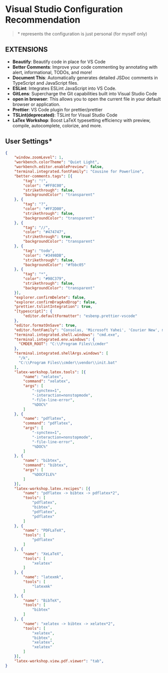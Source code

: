 # Visual Studio Configuration Recommendation

> \* represents the configuration is just personal (for myself only)



## EXTENSIONS

- **Beautify**: Beautify code in place for VS Code
- **Better Comments**: Improve your code commenting by annotating with alert, informational, TODOs, and more!
- **Document This**: Automatically generates detailed JSDoc comments in TypeScript and JavaScript files.
- **ESLint**: Integrates ESLint JavaScript into VS Code.
- **GitLens**: Supercharge the Git capabilities built into Visual Studio Code
- **open in browser**: This allows you to open the current file in your default browser or application.
- **Prettier**: VS Code plugin for prettier/prettier
- **TSLint(deprecated)**: TSLint for Visual Studio Code
- **LaTex Workshop**: Boost LaTeX typesetting efficiency with preview, compile, autocomplete, colorize, and more.



## User Settings*

```json
{
    "window.zoomLevel": 1,
    "workbench.colorTheme": "Quiet Light",
    "workbench.editor.enablePreview": false,
    "terminal.integrated.fontFamily": "Cousine for Powerline",
    "better-comments.tags": [{
        "tag": "!",
        "color": "#FF8C00",
        "strikethrough": false,
        "backgroundColor": "transparent"
    }, {
        "tag": "?",
        "color": "#FF2D00",
        "strikethrough": false,
        "backgroundColor": "transparent"
    }, {
        "tag": "//",
        "color": "#474747",
        "strikethrough": true,
        "backgroundColor": "transparent"
    }, {
        "tag": "todo",
        "color": "#3498DB",
        "strikethrough": false,
        "backgroundColor": "#fbbc05"
    }, {
        "tag": "*",
        "color": "#98C379",
        "strikethrough": false,
        "backgroundColor": "transparent"
    }],
    "explorer.confirmDelete": false,
    "explorer.confirmDragAndDrop": false,
    "prettier.tslintIntegration": true,
    "[typescript]": {
        "editor.defaultFormatter": "esbenp.prettier-vscode"
    },
    "editor.formatOnSave": true,
    "editor.fontFamily": "Consolas, 'Microsoft Yahei', 'Courier New', monospace",
    "terminal.integrated.shell.windows": "cmd.exe",
    "terminal.integrated.env.windows": {
      "CMDER_ROOT": "C:\\Program Files\\cmder"
    },
    "terminal.integrated.shellArgs.windows": [
      "/k",
      "C:\\Program Files\\cmder\\vendor\\init.bat"
    ],
    "latex-workshop.latex.tools": [{
        "name": "xelatex",
        "command": "xelatex",
        "args": [
            "-synctex=1",
            "-interaction=nonstopmode",
            "-file-line-error",
            "%DOC%"
        ]
    }, {
        "name": "pdflatex",
        "command": "pdflatex",
        "args": [
            "-synctex=1",
            "-interaction=nonstopmode",
            "-file-line-error",
            "%DOC%"
        ]
    }, {
        "name": "bibtex",
        "command": "bibtex",
        "args": [
            "%DOCFILE%"
        ]
    }],
    "latex-workshop.latex.recipes": [{
        "name": "pdflatex -> bibtex -> pdflatex*2",
        "tools": [
            "pdflatex",
            "bibtex",
            "pdflatex",
            "pdflatex"
        ]
    }, {
        "name": "PDFLaTeX",
        "tools": [
            "pdflatex"
        ]
    }, {
        "name": "XeLaTeX",
        "tools": [
            "xelatex"
        ]
    }, {
        "name": "latexmk",
        "tools": [
            "latexmk"
        ]
    }, {
        "name": "BibTeX",
        "tools": [
            "bibtex"
        ]
    }, {
        "name": "xelatex -> bibtex -> xelatex*2",
        "tools": [
            "xelatex",
            "bibtex",
            "xelatex",
            "xelatex"
        ]
    }],
    "latex-workshop.view.pdf.viewer": "tab",
}
```

